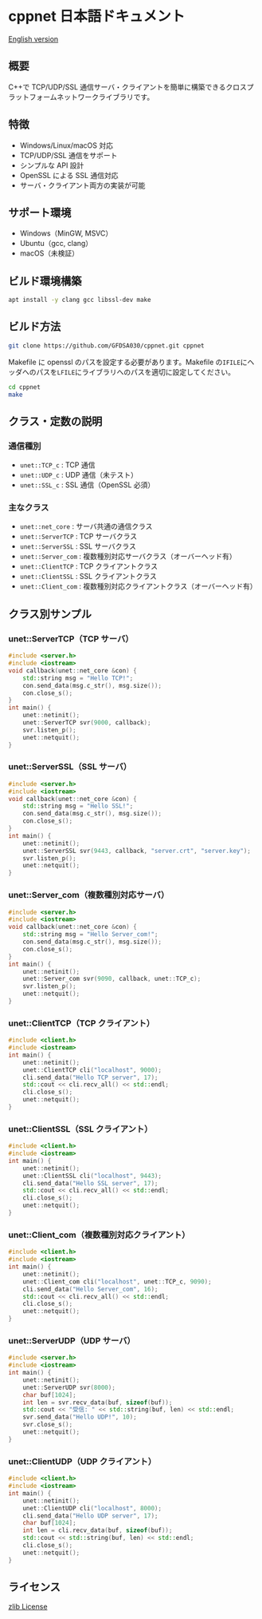 # cppnet 日本語ドキュメント

[English version](README_en.md)

## 概要

C++で TCP/UDP/SSL 通信サーバ・クライアントを簡単に構築できるクロスプラットフォームネットワークライブラリです。

## 特徴

- Windows/Linux/macOS 対応
- TCP/UDP/SSL 通信をサポート
- シンプルな API 設計
- OpenSSL による SSL 通信対応
- サーバ・クライアント両方の実装が可能

## サポート環境

- Windows（MinGW, MSVC）
- Ubuntu（gcc, clang）
- macOS（未検証）

## ビルド環境構築

```bash
apt install -y clang gcc libssl-dev make
```

## ビルド方法

```bash
git clone https://github.com/GFDSA030/cppnet.git cppnet
```

Makefile に openssl のパスを設定する必要があります。Makefile の`IFILE`にヘッダへのパスを`LFILE`にライブラリへのパスを適切に設定してください。

```bash
cd cppnet
make
```

## クラス・定数の説明

### 通信種別

- `unet::TCP_c` : TCP 通信
- `unet::UDP_c` : UDP 通信（未テスト）
- `unet::SSL_c` : SSL 通信（OpenSSL 必須）

### 主なクラス

- `unet::net_core` : サーバ共通の通信クラス
- `unet::ServerTCP` : TCP サーバクラス
- `unet::ServerSSL` : SSL サーバクラス
- `unet::Server_com` : 複数種別対応サーバクラス（オーバーヘッド有）
- `unet::ClientTCP` : TCP クライアントクラス
- `unet::ClientSSL` : SSL クライアントクラス
- `unet::Client_com` : 複数種別対応クライアントクラス（オーバーヘッド有）

## クラス別サンプル

### unet::ServerTCP（TCP サーバ）

```cpp
#include <server.h>
#include <iostream>
void callback(unet::net_core &con) {
    std::string msg = "Hello TCP!";
    con.send_data(msg.c_str(), msg.size());
    con.close_s();
}
int main() {
    unet::netinit();
    unet::ServerTCP svr(9000, callback);
    svr.listen_p();
    unet::netquit();
}
```

### unet::ServerSSL（SSL サーバ）

```cpp
#include <server.h>
#include <iostream>
void callback(unet::net_core &con) {
    std::string msg = "Hello SSL!";
    con.send_data(msg.c_str(), msg.size());
    con.close_s();
}
int main() {
    unet::netinit();
    unet::ServerSSL svr(9443, callback, "server.crt", "server.key");
    svr.listen_p();
    unet::netquit();
}
```

### unet::Server_com（複数種別対応サーバ）

```cpp
#include <server.h>
#include <iostream>
void callback(unet::net_core &con) {
    std::string msg = "Hello Server_com!";
    con.send_data(msg.c_str(), msg.size());
    con.close_s();
}
int main() {
    unet::netinit();
    unet::Server_com svr(9090, callback, unet::TCP_c);
    svr.listen_p();
    unet::netquit();
}
```

### unet::ClientTCP（TCP クライアント）

```cpp
#include <client.h>
#include <iostream>
int main() {
    unet::netinit();
    unet::ClientTCP cli("localhost", 9000);
    cli.send_data("Hello TCP server", 17);
    std::cout << cli.recv_all() << std::endl;
    cli.close_s();
    unet::netquit();
}
```

### unet::ClientSSL（SSL クライアント）

```cpp
#include <client.h>
#include <iostream>
int main() {
    unet::netinit();
    unet::ClientSSL cli("localhost", 9443);
    cli.send_data("Hello SSL server", 17);
    std::cout << cli.recv_all() << std::endl;
    cli.close_s();
    unet::netquit();
}
```

### unet::Client_com（複数種別対応クライアント）

```cpp
#include <client.h>
#include <iostream>
int main() {
    unet::netinit();
    unet::Client_com cli("localhost", unet::TCP_c, 9090);
    cli.send_data("Hello Server_com", 16);
    std::cout << cli.recv_all() << std::endl;
    cli.close_s();
    unet::netquit();
}
```

### unet::ServerUDP（UDP サーバ）

```cpp
#include <server.h>
#include <iostream>
int main() {
    unet::netinit();
    unet::ServerUDP svr(8000);
    char buf[1024];
    int len = svr.recv_data(buf, sizeof(buf));
    std::cout << "受信: " << std::string(buf, len) << std::endl;
    svr.send_data("Hello UDP!", 10);
    svr.close_s();
    unet::netquit();
}
```

### unet::ClientUDP（UDP クライアント）

```cpp
#include <client.h>
#include <iostream>
int main() {
    unet::netinit();
    unet::ClientUDP cli("localhost", 8000);
    cli.send_data("Hello UDP server", 17);
    char buf[1024];
    int len = cli.recv_data(buf, sizeof(buf));
    std::cout << std::string(buf, len) << std::endl;
    cli.close_s();
    unet::netquit();
}
```

## ライセンス

[zlib License](LICENSE_ja)
